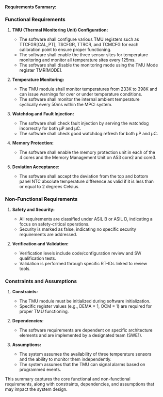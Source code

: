 #### Requirements Summary: 
### Functional Requirements

1. **TMU (Thermal Monitoring Unit) Configuration:**
   - The software shall configure various TMU registers such as TTCFGR[CAL_PT], TSCFGR, TTRCR, and TCMCFG for each calibration point to ensure proper functioning.
   - The software shall enable the three sensor sites for temperature monitoring and monitor all temperature sites every 125ms.
   - The software shall disable the monitoring mode using the TMU Mode register TMR[MODE].

2. **Temperature Monitoring:**
   - The TMU module shall monitor temperatures from 233K to 398K and can issue warnings for over or under temperature conditions.
   - The software shall monitor the internal ambient temperature cyclically every 50ms within the MPCI system.

3. **Watchdog and Fault Injection:**
   - The software shall check fault injection by serving the watchdog incorrectly for both µP and µC.
   - The software shall check good watchdog refresh for both µP and µC.

4. **Memory Protection:**
   - The software shall enable the memory protection unit in each of the 4 cores and the Memory Management Unit on A53 core2 and core3.

5. **Deviation Acceptance:**
   - The software shall accept the deviation from the top and bottom panel NTC absolute temperature difference as valid if it is less than or equal to 2 degrees Celsius.

### Non-Functional Requirements

1. **Safety and Security:**
   - All requirements are classified under ASIL B or ASIL D, indicating a focus on safety-critical operations.
   - Security is marked as false, indicating no specific security requirements are addressed.

2. **Verification and Validation:**
   - Verification levels include code/configuration review and SW qualification tests.
   - Validation is performed through specific RT-IDs linked to review tools.

### Constraints and Assumptions

1. **Constraints:**
   - The TMU module must be initialized during software initialization.
   - Specific register values (e.g., DEMA = 1, OCM = 1) are required for proper TMU functioning.

2. **Dependencies:**
   - The software requirements are dependent on specific architecture elements and are implemented by a designated team (SWE1).

3. **Assumptions:**
   - The system assumes the availability of three temperature sensors and the ability to monitor them independently.
   - The system assumes that the TMU can signal alarms based on programmed events.

This summary captures the core functional and non-functional requirements, along with constraints, dependencies, and assumptions that may impact the system design.